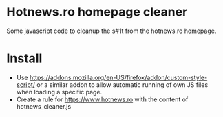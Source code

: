 Hotnews.ro homepage cleaner
===========================

Some javascript code to cleanup the s#1t from the hotnews.ro homepage.

Install
=======

* Use https://addons.mozilla.org/en-US/firefox/addon/custom-style-script/ or a similar addon to allow automatic running of own JS files when loading a specific page.
* Create a rule for https://www.hotnews.ro with the content of hotnews_cleaner.js
